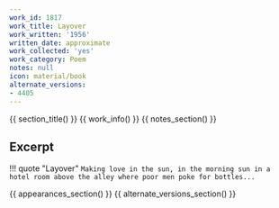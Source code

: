 ```yaml
---
work_id: 1817
work_title: Layover
work_written: '1956'
written_date: approximate
work_collected: 'yes'
work_category: Poem
notes: null
icon: material/book
alternate_versions:
- 4405
---
```


{{ section_title() }}
{{ work_info() }}
{{ notes_section() }}
## Excerpt
!!! quote "Layover"
    ```
    Making love in the sun, in the morning sun
    in a hotel room
    above the alley
    where poor men poke for bottles...
    ```

{{ appearances_section() }}
{{ alternate_versions_section() }}